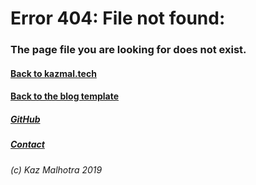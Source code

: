 # Error 404: File not found:
### The page file you are looking for does not exist.
#### [Back to kazmal.tech](https://kazmal.tech)    
#### [Back to the blog template](https://kazmal.tech/blog)    
##### [GitHub](https://github.com/kazmalhotra)
##### [Contact](https://kazmal.tech/pages/contact.html)
###### (c) Kaz Malhotra 2019
